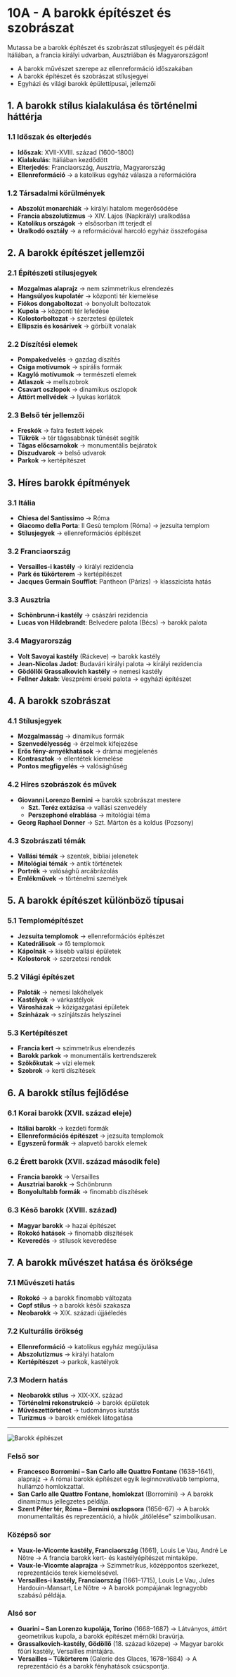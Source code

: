 # 10A - A barokk építészet és szobrászat

Mutassa be a barokk építészet és szobrászat stílusjegyeit és példáit Itáliában, a francia királyi udvarban, Ausztriában és Magyarországon!

- A barokk művészet szerepe az ellenreformáció időszakában
- A barokk építészet és szobrászat stílusjegyei
- Egyházi és világi barokk épülettípusai, jellemzői

## 1. A barokk stílus kialakulása és történelmi háttérja

### 1.1 Időszak és elterjedés
- **Időszak**: XVII-XVIII. század (1600-1800)
- **Kialakulás**: Itáliában kezdődött
- **Elterjedés**: Franciaország, Ausztria, Magyarország
- **Ellenreformáció** → a katolikus egyház válasza a reformációra

### 1.2 Társadalmi körülmények
- **Abszolút monarchiák** → királyi hatalom megerősödése
- **Francia abszolutizmus** → XIV. Lajos (Napkirály) uralkodása
- **Katolikus országok** → elsősorban itt terjedt el
- **Uralkodó osztály** → a reformációval harcoló egyház összefogása

## 2. A barokk építészet jellemzői

### 2.1 Építészeti stílusjegyek
- **Mozgalmas alaprajz** → nem szimmetrikus elrendezés
- **Hangsúlyos kupolatér** → központi tér kiemelése
- **Fiókos dongaboltozat** → bonyolult boltozatok
- **Kupola** → központi tér lefedése
- **Kolostorboltozat** → szerzetesi épületek
- **Ellipszis és kosárívek** → görbült vonalak

### 2.2 Díszítési elemek
- **Pompakedvelés** → gazdag díszítés
- **Csiga motívumok** → spirális formák
- **Kagyló motívumok** → természeti elemek
- **Atlaszok** → mellszobrok
- **Csavart oszlopok** → dinamikus oszlopok
- **Áttört mellvédek** → lyukas korlátok

### 2.3 Belső tér jellemzői
- **Freskók** → falra festett képek
- **Tükrök** → tér tágasabbnak tűnését segítik
- **Tágas előcsarnokok** → monumentális bejáratok
- **Díszudvarok** → belső udvarok
- **Parkok** → kertépítészet

## 3. Híres barokk építmények

### 3.1 Itália
- **Chiesa del Santissimo** → Róma
- **Giacomo della Porta**: Il Gesù templom (Róma) → jezsuita templom
- **Stílusjegyek** → ellenreformációs építészet

### 3.2 Franciaország
- **Versailles-i kastély** → királyi rezidencia
- **Park és tükörterem** → kertépítészet
- **Jacques Germain Soufflot**: Pantheon (Párizs) → klasszicista hatás

### 3.3 Ausztria
- **Schönbrunn-i kastély** → császári rezidencia
- **Lucas von Hildebrandt**: Belvedere palota (Bécs) → barokk palota

### 3.4 Magyarország
- **Volt Savoyai kastély** (Ráckeve) → barokk kastély
- **Jean-Nicolas Jadot**: Budavári királyi palota → királyi rezidencia
- **Gödöllői Grassalkovich kastély** → nemesi kastély
- **Fellner Jakab**: Veszprémi érseki palota → egyházi építészet

## 4. A barokk szobrászat

### 4.1 Stílusjegyek
- **Mozgalmasság** → dinamikus formák
- **Szenvedélyesség** → érzelmek kifejezése
- **Erős fény-árnyékhatások** → drámai megjelenés
- **Kontrasztok** → ellentétek kiemelése
- **Pontos megfigyelés** → valósághűség

### 4.2 Híres szobrászok és művek
- **Giovanni Lorenzo Bernini** → barokk szobrászat mestere
  - **Szt. Teréz extázisa** → vallási szenvedély
  - **Perszephoné elrablása** → mitológiai téma
- **Georg Raphael Donner** → Szt. Márton és a koldus (Pozsony)

### 4.3 Szobrászati témák
- **Vallási témák** → szentek, bibliai jelenetek
- **Mitológiai témák** → antik történetek
- **Portrék** → valósághű arcábrázolás
- **Emlékművek** → történelmi személyek

## 5. A barokk építészet különböző típusai

### 5.1 Templomépítészet
- **Jezsuita templomok** → ellenreformációs építészet
- **Katedrálisok** → fő templomok
- **Kápolnák** → kisebb vallási épületek
- **Kolostorok** → szerzetesi rendek

### 5.2 Világi építészet
- **Paloták** → nemesi lakóhelyek
- **Kastélyok** → várkastélyok
- **Városházak** → közigazgatási épületek
- **Színházak** → színjátszás helyszínei

### 5.3 Kertépítészet
- **Francia kert** → szimmetrikus elrendezés
- **Barokk parkok** → monumentális kertrendszerek
- **Szökőkutak** → vízi elemek
- **Szobrok** → kerti díszítések

## 6. A barokk stílus fejlődése

### 6.1 Korai barokk (XVII. század eleje)
- **Itáliai barokk** → kezdeti formák
- **Ellenreformációs építészet** → jezsuita templomok
- **Egyszerű formák** → alapvető barokk elemek

### 6.2 Érett barokk (XVII. század második fele)
- **Francia barokk** → Versailles
- **Ausztriai barokk** → Schönbrunn
- **Bonyolultabb formák** → finomabb díszítések

### 6.3 Késő barokk (XVIII. század)
- **Magyar barokk** → hazai építészet
- **Rokokó hatások** → finomabb díszítések
- **Keveredés** → stílusok keveredése

## 7. A barokk művészet hatása és öröksége

### 7.1 Művészeti hatás
- **Rokokó** → a barokk finomabb változata
- **Copf stílus** → a barokk késői szakasza
- **Neobarokk** → XIX. századi újjáéledés

### 7.2 Kulturális örökség
- **Ellenreformáció** → katolikus egyház megújulása
- **Abszolutizmus** → királyi hatalom
- **Kertépítészet** → parkok, kastélyok

### 7.3 Modern hatás
- **Neobarokk stílus** → XIX-XX. század
- **Történelmi rekonstrukció** → barokk épületek
- **Művészettörténet** → tudományos kutatás
- **Turizmus** → barokk emlékek látogatása

---

![Barokk építészet](../images/9_Barokk%20művészet_KÉP.png)

### **Felső sor**

- **Francesco Borromini – San Carlo alle Quattro Fontane** (1638–1641), alaprajz → A római barokk építészet egyik leginnovatívabb temploma, hullámzó homlokzattal.
- **San Carlo alle Quattro Fontane, homlokzat** (Borromini) → A barokk dinamizmus jellegzetes példája.
- **Szent Péter tér, Róma – Bernini oszlopsora** (1656–67) → A barokk monumentalitás és reprezentáció, a hívők „átölelése" szimbolikusan.

### **Középső sor**

- **Vaux-le-Vicomte kastély, Franciaország** (1661), Louis Le Vau, André Le Nôtre → A francia barokk kert- és kastélyépítészet mintaképe.
- **Vaux-le-Vicomte alaprajza** → Szimmetrikus, középpontos szerkezet, reprezentációs terek kiemelésével.
- **Versailles-i kastély, Franciaország** (1661–1715), Louis Le Vau, Jules Hardouin-Mansart, Le Nôtre → A barokk pompájának legnagyobb szabású példája.

### **Alsó sor**

- **Guarini – San Lorenzo kupolája, Torino** (1668–1687) → Látványos, áttört geometrikus kupola, a barokk építészet mérnöki bravúrja.
- **Grassalkovich-kastély, Gödöllő** (18. század közepe) → Magyar barokk főúri kastély, Versailles mintájára.
- **Versailles – Tükörterem** (Galerie des Glaces, 1678–1684) → A reprezentáció és a barokk fényhatások csúcspontja.